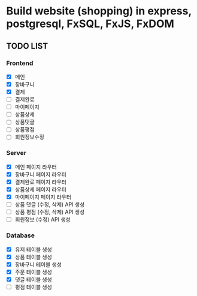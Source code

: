 # Build website (shopping) in express, postgresql, FxSQL, FxJS, FxDOM

## TODO LIST

### Frontend
- [x] 메인
- [x] 장바구니
- [x] 결제
- [ ] 결제완료
- [ ] 마이페이지
- [ ] 상품상세
- [ ] 상품댓글
- [ ] 상품평점
- [ ] 회원정보수정

### Server
- [x] 메인 페이지 라우터
- [x] 장바구니 페이지 라우터
- [x] 결제완료 페이지 라우터
- [x] 상품상세 페이지 라우터
- [x] 마이페이지 페이지 라우터
- [ ] 상품 댓글 (수정, 삭제) API 생성
- [ ] 상품 평점 (수정, 삭제) API 생성
- [ ] 회원정보 (수정) API 생성

### Database
- [x] 유저 테이블 생성
- [x] 상품 테이블 생성
- [x] 장바구니 테이블 생성
- [x] 주문 테이블 생성
- [x] 댓글 테이블 생성
- [ ] 평점 테이블 생성